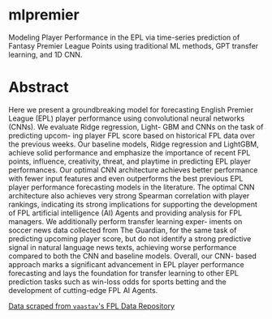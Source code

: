 # mlpremier
Modeling Player Performance in the EPL via time-series prediction of 
Fantasy Premier League Points using traditional ML methods, GPT transfer learning, 
and 1D CNN.

# Abstract
Here we present a groundbreaking model for
forecasting English Premier League (EPL) player
performance using convolutional neural networks
(CNNs). We evaluate Ridge regression, Light-
GBM and CNNs on the task of predicting upcom-
ing player FPL score based on historical FPL data
over the previous weeks. Our baseline models,
Ridge regression and LightGBM, achieve solid
performance and emphasize the importance of
recent FPL points, influence, creativity, threat,
and playtime in predicting EPL player performances. Our optimal CNN architecture achieves
better performance with fewer input features and
even outperforms the best previous EPL player
performance forecasting models in the literature.
The optimal CNN architecture also achieves very
strong Spearman correlation with player rankings,
indicating its strong implications for supporting
the development of FPL artificial intelligence (AI)
Agents and providing analysis for FPL managers.
We additionally perform transfer learning exper-
iments on soccer news data collected from The
Guardian, for the same task of predicting upcoming player score, but do not identify a strong
predictive signal in natural language news texts,
achieving worse performance compared to both
the CNN and baseline models. Overall, our CNN-
based approach marks a significant advancement
in EPL player performance forecasting and lays
the foundation for transfer learning to other EPL
prediction tasks such as win-loss odds for sports
betting and the development of cutting-edge FPL
AI Agents.

[Data scraped from `vaastav`'s FPL Data Repository](https://github.com/vaastav/Fantasy-Premier-League)
